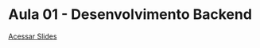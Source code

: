 # Aula 01 - Desenvolvimento Backend

[Acessar Slides](https://docs.google.com/presentation/d/1qdVjWc57PTmmg46ddo9sB5NilSG2eBWoVdLxtTThijI/edit?usp=sharing)

